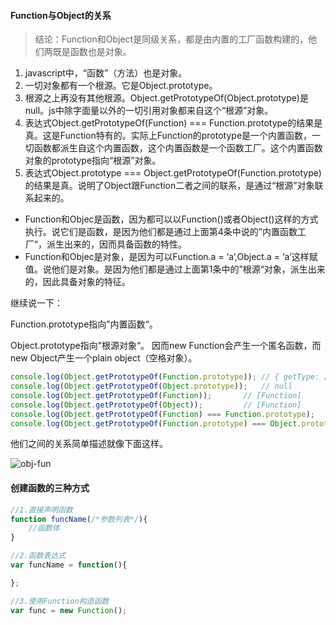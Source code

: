 #### Function与Object的关系

> 结论：Function和Object是同级关系，都是由内置的工厂函数构建的，他们两既是函数也是对象。

1. javascript中，“函数”（方法）也是对象。
2. 一切对象都有一个根源。它是Object.prototype。
3. 根源之上再没有其他根源。Object.getPrototypeOf(Object.prototype)是null。js中除字面量以外的一切引用对象都来自这个“根源”对象。
4. 表达式Object.getPrototypeOf(Function) === Function.prototype的结果是真。这是Function特有的。实际上Function的prototype是一个内置函数，一切函数都派生自这个内置函数，这个内置函数是一个函数工厂。这个内置函数对象的prototype指向“根源”对象。
5. 表达式Object.prototype === Object.getPrototypeOf(Function.prototype)的结果是真。说明了Object跟Function二者之间的联系，是通过“根源”对象联系起来的。

- Function和Objec是函数，因为都可以以Function()或者Object()这样的方式执行。说它们是函数，是因为他们都是通过上面第4条中说的”内置函数工厂“，派生出来的，因而具备函数的特性。
- Function和Objec是对象，是因为可以Function.a = ‘a’,Object.a = ‘a’这样赋值。说他们是对象。是因为他们都是通过上面第1条中的”根源“对象，派生出来的，因此具备对象的特征。



继续说一下：

Function.prototype指向”内置函数“。

Object.prototype指向”根源对象“。 
因而new Function会产生一个匿名函数，而new Object产生一个plain object（空格对象）。

```javascript
console.log(Object.getPrototypeOf(Function.prototype)); // { getType: [Function] }
console.log(Object.getPrototypeOf(Object.prototype));   // null
console.log(Object.getPrototypeOf(Function));       // [Function]
console.log(Object.getPrototypeOf(Object));         // [Function]
console.log(Object.getPrototypeOf(Function) === Function.prototype);			// true
console.log(Object.getPrototypeOf(Function.prototype) === Object.prototype);	// true
```

他们之间的关系简单描述就像下面这样。



![obj-fun](E:\08_web\web_note\09-个人总结\Js\images\obj-fun.png)



####  创建函数的三种方式

```javascript
//1.直接声明函数
function funcName(/*参数列表*/){
    //函数体
}

//2.函数表达式
var funcName = function(){

};

//3.使用Function构造函数
var func = new Function(); 
```


